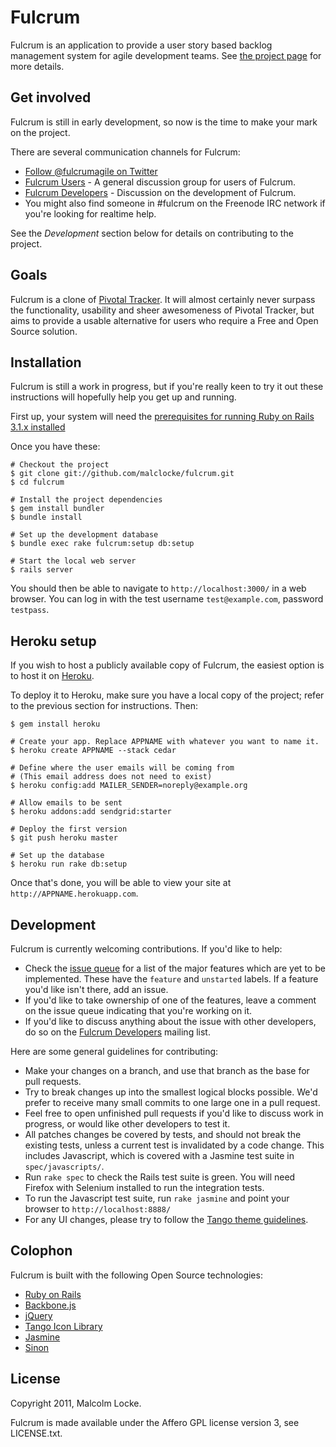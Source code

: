 Fulcrum
=======

Fulcrum is an application to provide a user story based backlog management
system for agile development teams.  See
[the project page](http://wholemeal.co.nz/projects/fulcrum.html) for more
details.

Get involved
------------

Fulcrum is still in early development, so now is the time to make your mark on
the project.

There are several communication channels for Fulcrum:

* [Follow @fulcrumagile on Twitter](https://twitter.com/fulcrumagile)
* [Fulcrum Users](http://groups.google.com/group/fulcrum-users) - A general
  discussion group for users of Fulcrum.
* [Fulcrum Developers](http://groups.google.com/group/fulcrum-devel) - Discussion
  on the development of Fulcrum.
* You might also find someone in #fulcrum on the Freenode IRC network if you're
  looking for realtime help.

See the *Development* section below for details on contributing to the project.

Goals
-----

Fulcrum is a clone of [Pivotal Tracker](http://pivotaltracker.com/).  It will
almost certainly never surpass the functionality, usability and sheer
awesomeness of Pivotal Tracker, but aims to provide a usable alternative for
users who require a Free and Open Source solution.

Installation
------------

Fulcrum is still a work in progress, but if you're really keen to try it out
these instructions will hopefully help you get up and running.

First up, your system will need the
[prerequisites for running Ruby on Rails 3.1.x installed](http://rubyonrails.org/download)

Once you have these:

    # Checkout the project
    $ git clone git://github.com/malclocke/fulcrum.git
    $ cd fulcrum

    # Install the project dependencies
    $ gem install bundler
    $ bundle install

    # Set up the development database
    $ bundle exec rake fulcrum:setup db:setup

    # Start the local web server
    $ rails server

You should then be able to navigate to `http://localhost:3000/` in a web browser.
You can log in with the test username `test@example.com`, password `testpass`.


Heroku setup
------------

If you wish to host a publicly available copy of Fulcrum, the easiest option is
to host it on [Heroku](http://heroku.com/).

To deploy it to Heroku, make sure you have a local copy of the project; refer
to the previous section for instructions. Then:

    $ gem install heroku

    # Create your app. Replace APPNAME with whatever you want to name it.
    $ heroku create APPNAME --stack cedar

    # Define where the user emails will be coming from
    # (This email address does not need to exist)
    $ heroku config:add MAILER_SENDER=noreply@example.org

    # Allow emails to be sent
    $ heroku addons:add sendgrid:starter

    # Deploy the first version
    $ git push heroku master

    # Set up the database
    $ heroku run rake db:setup

Once that's done, you will be able to view your site at
`http://APPNAME.herokuapp.com`.

Development
-----------

Fulcrum is currently welcoming contributions.  If you'd like to help:

* Check the [issue queue](http://github.com/malclocke/fulcrum/issues) for a
  list of the major features which are yet to be implemented.  These have the
  `feature` and `unstarted` labels.  If a feature you'd like isn't there, add
  an issue.
* If you'd like to take ownership of one of the features, leave a comment on
  the issue queue indicating that you're working on it.
* If you'd like to discuss anything about the issue with other developers,
  do so on the [Fulcrum Developers](http://groups.google.com/group/fulcrum-devel)
  mailing list.

Here are some general guidelines for contributing:

* Make your changes on a branch, and use that branch as the base for pull
  requests.
* Try to break changes up into the smallest logical blocks possible.  We'd
  prefer to receive many small commits to one large one in a pull request.
* Feel free to open unfinished pull requests if you'd like to discuss work
  in progress, or would like other developers to test it.
* All patches changes be covered by tests, and should not break the existing
  tests, unless a current test is invalidated by a code change.  This includes
  Javascript, which is covered with a Jasmine test suite in `spec/javascripts/`.
* Run `rake spec` to check the Rails test suite is green. You will need 
  Firefox with Selenium installed to run the integration tests.
* To run the Javascript test suite, run `rake jasmine` and point your browser
  to `http://localhost:8888/`
* For any UI changes, please try to follow the
  [Tango theme guidelines](http://tango.freedesktop.org/Tango_Icon_Theme_Guidelines).


Colophon
--------

Fulcrum is built with the following Open Source technologies:

* [Ruby on Rails](http://rubyonrails.org/)
* [Backbone.js](http://documentcloud.github.com/backbone/)
* [jQuery](http://jquery.com/)
* [Tango Icon Library](http://tango.freedesktop.org/Tango_Icon_Library)
* [Jasmine](http://pivotal.github.com/jasmine/)
* [Sinon](http://sinonjs.org/)

License
-------
Copyright 2011, Malcolm Locke.

Fulcrum is made available under the Affero GPL license version 3, see
LICENSE.txt.

